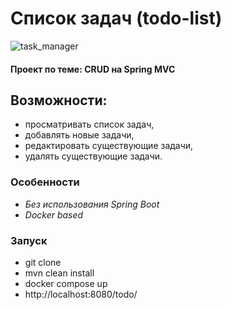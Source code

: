 # Cписок задач (todo-list)

![task_manager](https://gist.github.com/assets/24476868/7ddc0789-4922-4d94-9c59-01fa3c52c624)

#### Проект по теме: CRUD на Spring MVC

## Возможности:

- просматривать список задач,
- добавлять новые задачи,
- редактировать существующие задачи,
- удалять существующие задачи.

### Особенности

- _Без использования Spring Boot_
- _Docker based_

### Запуск
- git clone
- mvn clean install
- docker compose up
- http://localhost:8080/todo/